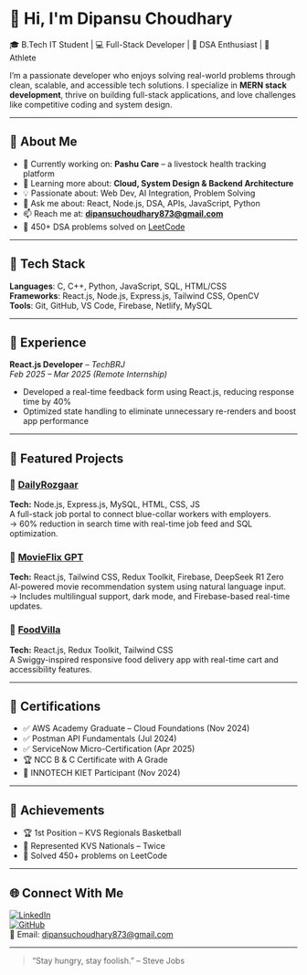 # 👋 Hi, I'm Dipansu Choudhary

🎓 B.Tech IT Student | 💻 Full-Stack Developer | 🧠 DSA Enthusiast | 🏀 Athlete

I’m a passionate developer who enjoys solving real-world problems through clean, scalable, and accessible tech solutions. I specialize in **MERN stack development**, thrive on building full-stack applications, and love challenges like competitive coding and system design.

---

## 🚀 About Me

- 🔭 Currently working on: **Pashu Care** – a livestock health tracking platform
- 🌱 Learning more about: **Cloud, System Design & Backend Architecture**
- 💡 Passionate about: Web Dev, AI Integration, Problem Solving
- 💬 Ask me about: React, Node.js, DSA, APIs, JavaScript, Python
- 📫 Reach me at: **dipansuchoudhary873@gmail.com**
- 🧠 450+ DSA problems solved on [LeetCode](https://leetcode.com/u/dipansu_1196/)

---

## 🧰 Tech Stack

**Languages**: C, C++, Python, JavaScript, SQL, HTML/CSS  
**Frameworks**: React.js, Node.js, Express.js, Tailwind CSS, OpenCV  
**Tools**: Git, GitHub, VS Code, Firebase, Netlify, MySQL  

---

## 💼 Experience

**React.js Developer** – *TechBRJ*  
*Feb 2025 – Mar 2025 (Remote Internship)*  
- Developed a real-time feedback form using React.js, reducing response time by 40%  
- Optimized state handling to eliminate unnecessary re-renders and boost app performance  

---

## 🌟 Featured Projects

### 🔹 [DailyRozgaar](https://github.com/dipansu1196/DailyRozgaar)  
**Tech:** Node.js, Express.js, MySQL, HTML, CSS, JS  
A full-stack job portal to connect blue-collar workers with employers.  
→ 60% reduction in search time with real-time job feed and SQL optimization.

### 🔹 [MovieFlix GPT](https://github.com/dipansu1196/movieflix-gpt)  
**Tech:** React.js, Tailwind CSS, Redux Toolkit, Firebase, DeepSeek R1 Zero  
AI-powered movie recommendation system using natural language input.  
→ Includes multilingual support, dark mode, and Firebase-based real-time updates.

### 🔹 [FoodVilla](https://food-villa-pearl.vercel.app/)  
**Tech:** React.js, Redux Toolkit, Tailwind CSS  
A Swiggy-inspired responsive food delivery app with real-time cart and accessibility features.

---

## 🏅 Certifications

- ✅ AWS Academy Graduate – Cloud Foundations (Nov 2024)  
- ✅ Postman API Fundamentals (Jul 2024)  
- ✅ ServiceNow Micro-Certification (Apr 2025)  
- 🏆 NCC B & C Certificate with A Grade  
- 🧪 INNOTECH KIET Participant (Nov 2024)

---

## 🏀 Achievements

- 🏆 1st Position – KVS Regionals Basketball  
- 🏅 Represented KVS Nationals – Twice  
- 🧠 Solved 450+ problems on LeetCode

---

## 🌐 Connect With Me

[![LinkedIn](https://img.shields.io/badge/-LinkedIn-blue?style=flat-square&logo=linkedin)](https://www.linkedin.com/in/dipansu-72672024a/)  
[![GitHub](https://img.shields.io/badge/-GitHub-333?style=flat-square&logo=github)](https://github.com/dipansu1196)  
📧 Email: dipansuchoudhary873@gmail.com

---

> “Stay hungry, stay foolish.” – Steve Jobs
